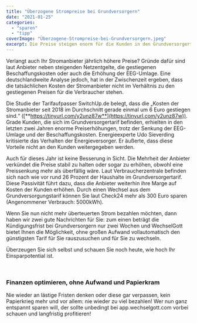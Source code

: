 ```yaml
---
title: "Überzogene Strompreise bei Grundversorgern"
date: "2021-01-25"
categories: 
  - "sparen"
  - "tipp"
coverImage: "Überzogene-Strompreise-bei-Grundversorgern.jpeg"
excerpt: Die Preise steigen enorm für die Kunden in den Grundversorgertarifen. Wie Sie nun am einfachsten Wechseln und von hohem Einsparpotential profitieren, erfahren Sie hier
---
```



Verlangt auch Ihr Stromanbieter jährlich höhere Preise? Gründe dafür sind laut Anbieter neben steigenden Netzentgelte, die gestiegenen Beschaffungskosten oder auch die Erhöhung der EEG-Umlage. Eine deutschlandweite Analyse jedoch, hat in der Zwischenzeit ergeben, dass die tatsächlichen Kosten der Stromanbieter nicht im Verhältnis zu den gestiegenen Preisen für die Verbraucher stehen.

Die Studie der Tarifaufpasser SwitchUp.de belegt, dass die „Kosten der Stromanbieter seit 2018 im Durchschnitt gerade einmal um 6 Euro gestiegen sind.“ ([**https://tinyurl.com/y2unz87w**](https://tinyurl.com/y2unz87w)). Grade Kunden, die sich im Grundversorgertarif befinden, erhielten in den letzten zwei Jahren enorme Preiserhöhungen, trotz der Senkung der EEG-Umlage und der Beschaffungskosten. Energieexperte Udo Sieverding kritisierte das Verhalten der Energieversorger. Er äußerte, dass diese Vorteile nicht an den Kunden weitergegeben werden.

Auch für dieses Jahr ist keine Besserung in Sicht. Die Mehrheit der Anbieter verkündet die Preise stabil zu halten oder sogar zu erhöhen, obwohl eine Preissenkung mehr als überfällig wäre. Laut Verbraucherzentrale befinden sich nach wie vor rund 26 Prozent der Haushalte im Grundversorgertarif. Diese Passivität führt dazu, dass die Anbieter weiterhin ihre Marge auf Kosten der Kunden erhöhen. Durch einen Wechsel aus dem Grundversorgungstarif können Sie laut Check24 mehr als 300 Euro sparen (Angenommener Verbrauch: 5000kWh).

Wenn Sie nun nicht mehr überteuerten Strom bezahlen möchten, dann haben wir zwei gute Nachrichten für Sie: zum einen beträgt die Kündigungsfrist bei Grundversorgern nur zwei Wochen und WechselGott bietet Ihnen die Möglichkeit, ohne großen Aufwand vollautomatisch den günstigsten Tarif für Sie rauszusuchen und für Sie zu wechseln.

Überzeugen Sie sich selbst und schauen Sie noch heute, wie hoch Ihr Einsparpotential ist.


<br>

### Finanzen optimieren, ohne Aufwand und Papierkram

Nie wieder an lästige Fristen denken oder diese gar verpassen, kein Papierkrieg mehr und vor allem: nie wieder zu viel
bezahlen! Wer nun ganz entspannt sparen will, der sollte unbedingt bei app.wechselgott.com vorbei schauen und
langfristig profitieren!